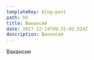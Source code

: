 ```yaml
---
templateKey: blog-post
path: hh
title: Вакансии
date: 2017-12-14T09:31:02.524Z
description: Вакансия
---
```

Вакансия
